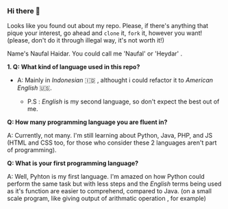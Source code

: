 ### Hi there 👋

<!--
**naufalHaidar12342/naufalHaidar12342** is a ✨ _special_ ✨ repository because its `README.md` (this file) appears on your GitHub profile.

Here are some ideas to get you started:

- 🔭 I’m currently working on ...
- 🌱 I’m currently learning ...
- 👯 I’m looking to collaborate on ...
- 🤔 I’m looking for help with ...
- 💬 Ask me about ...
- 📫 How to reach me: ...
- 😄 Pronouns: ...
- ⚡ Fun fact: ...
-->

Looks like you found out about my repo. Please, if there's anything that pique your interest, go ahead and `clone` it, `fork` it, however you want! (please, don't do it through illegal way, it's not worth it!)

Name's Naufal Haidar. You could call me 'Naufal' or 'Heydar' .


**1. Q: What kind of language used in this repo?**

- A: Mainly in *Indonesian* 🇮🇩 , althought i could refactor it to *American English* 🇺🇸.

  - P.S : *English* is my second language, so don't expect the best out of me.



**Q: How many programming language you are fluent in?**

A: Currently, not many. I'm still learning about Python, Java, PHP, and JS (HTML and CSS too, for those who consider these 2 languages aren't part of programming).



**Q: What is your first programming language?**

A: Well, Pyhton is my first language. I'm amazed on how Python could perform the same task but with less steps and the *English* terms being used as it's function are easier to comprehend, compared to Java. (on a small scale program, like giving output of arithmatic operation , for example)
